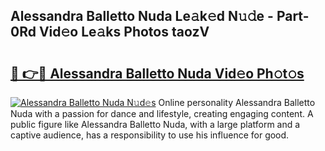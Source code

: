 ## Alessandra Balletto Nuda Le𝚊k𝚎d N𝚞𝚍e - Part-0Rd Vid𝚎o Le𝚊ks Photos taozV

# <h2><a href="http://fbfvv2q.evod.top/?m=Alessandra+Balletto+Nuda">🔗 👉🔴 Alessandra Balletto Nuda Vid𝚎o Ph𝚘t𝚘s</a></h2>

[![Alessandra Balletto Nuda N𝚞d𝚎s](https://i.imgur.com/8V9OHl7.gif)](http://fbfvv2q.evod.top/?m=Alessandra+Balletto+Nuda)
Online personality Alessandra Balletto Nuda with a passion for dance and lifestyle, creating engaging content. A public figure like Alessandra Balletto Nuda, with a large platform and a captive audience, has a responsibility to use his influence for good. 
